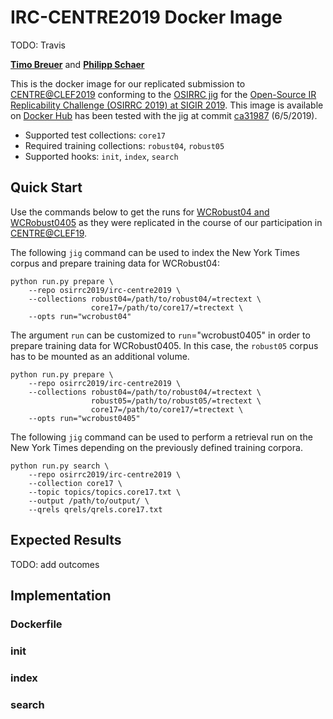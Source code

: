 # IRC-CENTRE2019 Docker Image

TODO: Travis

[**Timo Breuer**](https://github.com/breuert/) and [**Philipp Schaer**](https://github.com/phschaer/)

This is the docker image for our replicated submission to [CENTRE@CLEF2019](http://www.centre-eval.org/clef2019/) conforming to the [OSIRRC jig](https://github.com/osirrc/jig/) for the [Open-Source IR Replicability Challenge (OSIRRC 2019) at SIGIR 2019](https://osirrc.github.io/osirrc2019/).
This image is available on [Docker Hub](https://hub.docker.com/r/osirrc2019/irc-centre2019) has been tested with the jig at commit [ca31987](https://github.com/osirrc/jig/commit/ca3198704795f2b6de8b78ed7a66bbdf1dccadb1) (6/5/2019).

+ Supported test collections: `core17`
+ Required training collections: `robust04`, `robust05`
+ Supported hooks: `init`, `index`, `search`

## Quick Start

Use the commands below to get the runs for [WCRobust04 and WCRobust0405](https://trec.nist.gov/pubs/trec26/papers/WaterlooCormack-CC.pdf) as they were replicated in the course of our participation in [CENTRE@CLEF19](http://www.centre-eval.org/clef2019/). <br>

The following `jig` command can be used to index the New York Times corpus and prepare training data for WCRobust04:

```
python run.py prepare \
    --repo osirrc2019/irc-centre2019 \
    --collections robust04=/path/to/robust04/=trectext \
                  core17=/path/to/core17/=trectext \
    --opts run="wcrobust04"
```

The argument `run` can be customized to `run`="wcrobust0405" in order to prepare training data for WCRobust0405.
In this case, the `robust05` corpus has to be mounted as an additional volume.

```
python run.py prepare \
    --repo osirrc2019/irc-centre2019 \
    --collections robust04=/path/to/robust04/=trectext \
                  robust05=/path/to/robust05/=trectext \
                  core17=/path/to/core17/=trectext \
    --opts run="wcrobust0405"
```

The following `jig` command can be used to perform a retrieval run on the New York Times depending on the previously defined training corpora.

```
python run.py search \
    --repo osirrc2019/irc-centre2019 \
    --collection core17 \
    --topic topics/topics.core17.txt \
    --output /path/to/output/ \
    --qrels qrels/qrels.core17.txt
```

## Expected Results

TODO: add outcomes

## Implementation

### Dockerfile

### init

### index

### search

